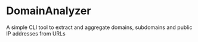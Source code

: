 # DomainAnalyzer
A simple CLI tool to extract and aggregate domains, subdomains and public IP addresses from URLs
